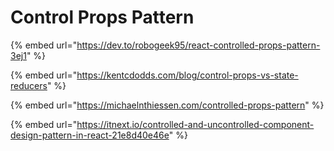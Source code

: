 # Control Props Pattern

{% embed url="https://dev.to/robogeek95/react-controlled-props-pattern-3ej1" %}

{% embed url="https://kentcdodds.com/blog/control-props-vs-state-reducers" %}

{% embed url="https://michaelnthiessen.com/controlled-props-pattern" %}

{% embed url="https://itnext.io/controlled-and-uncontrolled-component-design-pattern-in-react-21e8d40e46e" %}
